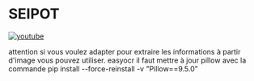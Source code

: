 # SEIPOT

[![youtube](https://i.ytimg.com/an_webp/xEDz8raZ5Mc/mqdefault_6s.webp?du=3000&sqp=CMWzo6kG&rs=AOn4CLBm28He7CI0nR111T53R7sSIxtwZw)](https://www.youtube.com/watch?v=xEDz8raZ5Mc)

attention si vous voulez  adapter pour extraire les informations à partir d'image vous pouvez utiliser. easyocr il faut mettre à jour pillow avec la commande
pip install --force-reinstall -v "Pillow==9.5.0"


